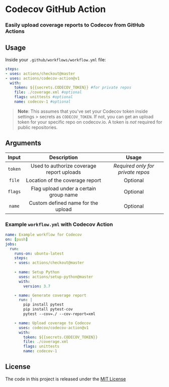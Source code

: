 <!-- <p align="center"><img  src="./codecov-logo.png"  /></p> -->

# Codecov GitHub Action
### Easily upload coverage reports to Codecov from GitHub Actions 

## Usage

Inside your `.github/workflows/workflow.yml` file:

```yaml
steps:
- uses: actions/checkout@master
- uses: actions/codecov-action@v1
  with:
    token: ${{secrets.CODECOV_TOKEN}} #for private repos
    file: ./coverage.xml #optional
    flags: unittests #optional
    name: codecov-1 #optional
```
>**Note**: This assumes that you've set your Codecov token inside settings > secrets as `CODECOV_TOKEN`. If not, you can get an upload token for your specific repo on codecov.io. A token is *not* required for public repositories. 

## Arguments

| Input  | Description | Usage |
| :---:     |     :---:   |    :---:   |
| `token`  | Used to authorize coverage report uploads  | *Required only for private repos* |
| `file`  | Location of the coverage report | Optional
| `flags`  | Flag upload under a certain group name | Optional
| `name`  | Custom defined name for the upload | Optional

### Example `workflow.yml` with Codecov Action

```yaml
name: Example workflow for Codecov
on: [push]
jobs:
  run:
    runs-on: ubuntu-latest
    steps:
    - uses: actions/checkout@master
   
    - name: Setup Python  
      uses: actions/setup-python@master
      with:
        version: 3.7

    - name: Generate coverage report
      run: |
        pip install pytest
        pip install pytest-cov
        pytest --cov=./ --cov-report=xml

    - name: Upload coverage to Codecov  
      uses: codecov/codecov-action@v1
      with:
        token: ${{secrets.CODECOV_TOKEN}}
        file: ./coverage.xml
        flags: unittests
        name: codecov-1 
```

## License 

The code in this project is released under the [MIT License](LICENSE)
